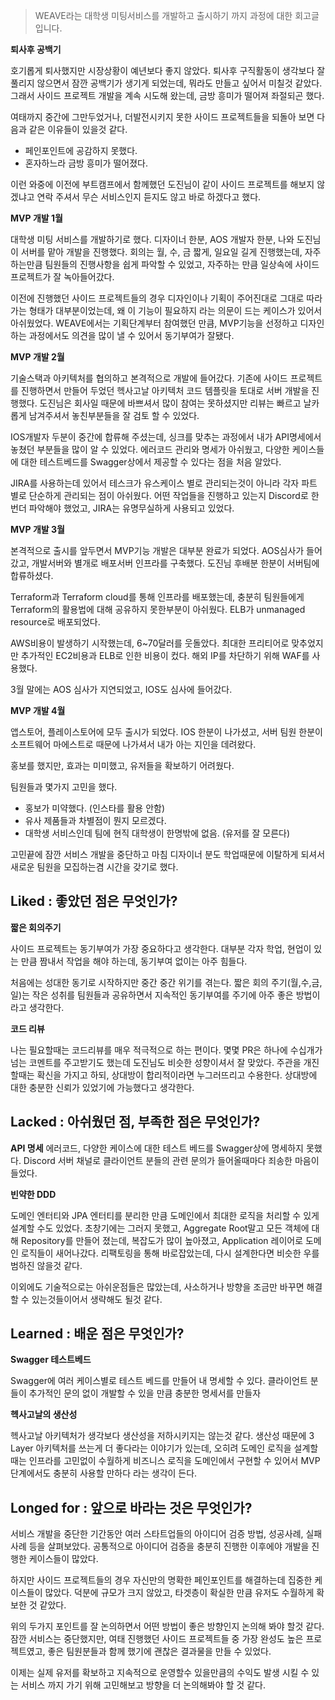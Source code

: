 > WEAVE라는 대학생 미팅서비스를 개발하고 출시하기 까지 과정에 대한 회고글 입니다.

**퇴사후 공백기**

호기롭게 퇴사했지만 시장상황이 예년보다 좋지 않았다. 퇴사후 구직활동이 생각보다 잘 풀리지 않으면서 잠깐 공백기가 생기게 되었는데, 뭐라도 만들고 싶어서 미칠것 같았다. 그래서 사이드 프로젝트 개발을 계속 시도해 왔는데, 금방 흥미가 떨어져 좌절되곤 했다. 

여태까지 중간에 그만두었거나, 더발전시키지 못한 사이드 프로젝트들을 되돌아 보면 다음과 같은 이유들이 있을것 같다.
- 페인포인트에 공감하지 못했다.
- 혼자하느라 금방 흥미가 떨어졌다.

이런 와중에 이전에 부트캠프에서 함께했던 도진님이 같이 사이드 프로젝트를 해보지 않겠냐고 연락 주셔서 무슨 서비스인지 듣지도 않고 바로 하겠다고 했다.

**MVP 개발 1월**

대학생 미팅 서비스를 개발하기로 했다. 디자이너 한분, AOS 개발자 한분, 나와 도진님이 서버를 맡아 개발을 진행했다. 회의는 월, 수, 금 짧게, 일요일 길게 진행했는데, 자주하는만큼 팀원들의 진행사항을 쉽게 파악할 수 있었고, 자주하는 만큼 일상속에 사이드 프로젝트가 잘 녹아들어갔다.

이전에 진행했던 사이드 프로젝트들의 경우 디자인이나 기획이 주어진대로 그대로 따라가는 형태가 대부분이었는데, 왜 이 기능이 필요하지 라는 의문이 드는 케이스가 있어서 아쉬웠었다. WEAVE에서는 기획단계부터 참여했던 만큼, MVP기능을 선정하고 디자인 하는 과정에서도 의견을 많이 낼 수 있어서 동기부여가 잘됐다. 

**MVP 개발 2월**

기술스택과 아키텍처를 협의하고 본격적으로 개발에 들어갔다. 기존에 사이드 프로젝트를 진행하면서 만들어 두었던 헥사고날 아키텍처 코드 템플릿을 토대로 서버 개발을 진행했다. 도진님은 회사일 때문에 바쁘셔서 많이 참여는 못하셨지만 리뷰는 빠르고 날카롭게 남겨주셔서 놓친부분들을 잘 검토 할 수 있었다.

IOS개발자 두분이 중간에 합류해 주셨는데, 싱크를 맞추는 과정에서 내가 API명세에서 놓쳤던 부분들을 많이 알 수 있었다. 에러코드 관리와 명세가 아쉬웠고, 다양한 케이스들에 대한 테스트베드를 Swagger상에서 제공할 수 있다는 점을 처음 알았다.

JIRA를 사용하는데 있어서 테스크가 유스케이스 별로 관리되는것이 아니라 각자 파트 별로 단순하게 관리되는 점이 아쉬웠다. 어떤 작업들을 진행하고 있는지 Discord로 한번더 파악해야 했었고, JIRA는 유명무실하게 사용되고 있었다.

**MVP 개발 3월**

본격적으로 출시를 앞두면서 MVP기능 개발은 대부분 완료가 되었다. AOS심사가 들어갔고, 개발서버와 별개로 배포서버 인프라를 구축했다. 도진님 후배분 한분이 서버팀에 합류하셨다.

Terraform과 Terraform cloud를 통해 인프라를 배포했는데, 충분히 팀원들에게 Terraform의 활용법에 대해 공유하지 못한부분이 아쉬웠다. ELB가 unmanaged resource로 배포되었다. 

AWS비용이 발생하기 시작했는데, 6~70달러를 웃돌았다. 최대한 프리티어로 맞추었지만 추가적인 EC2비용과 ELB로 인한 비용이 컸다. 해외 IP를 차단하기 위해 WAF를 사용했다.

3월 말에는 AOS 심사가 지연되었고, IOS도 심사에 들어갔다.

**MVP 개발 4월**

앱스토어, 플레이스토어에 모두 출시가 되었다. IOS 한분이 나가셨고, 서버 팀원 한분이 소프트웨어 마에스트로 때문에 나가셔서 내가 아는 지인을 데려왔다.

홍보를 했지만, 효과는 미미했고, 유저들을 확보하기 어려웠다.

팀원들과 몇가지 고민을 했다.
- 홍보가 미약했다. (인스타를 활용 안함)
- 유사 제품들과 차별점이 뭔지 모르겠다.
- 대학생 서비스인데 팀에 현직 대학생이 한명밖에 없음. (유저를 잘 모른다)

고민끝에 잠깐 서비스 개발을 중단하고 마침 디자이너 분도 학업때문에 이탈하게 되셔서 새로운 팀원을 모집하는겸 시간을 갖기로 했다.

## Liked : 좋았던 점은 무엇인가?

**짧은 회의주기**

사이드 프로젝트는 동기부여가 가장 중요하다고 생각한다. 대부분 각자 학업, 현업이 있는 만큼 짬내서 작업을 해야 하는데, 동기부여 없이는 아주 힘들다. 

처음에는 성대한 동기로 시작하지만 중간 중간 위기를 겪는다. 짧은 회의 주기(월,수,금,일)는 작은 성취를 팀원들과 공유하면서 지속적인 동기부여를 주기에 아주 좋은 방법이라고 생각한다.


**코드 리뷰**

나는 필요할때는 코드리뷰를 매우 적극적으로 하는 편이다. 몇몇 PR은 하나에 수십개가 넘는 코멘트를 주고받기도 했는데 도진님도 비슷한 성향이셔서 잘 맞았다. 주관을 개진할때는 확신을 가지고 하되, 상대방이 합리적이라면 누그러뜨리고 수용한다. 상대방에 대한 충분한 신뢰가 있었기에 가능했다고 생각한다.

## Lacked : 아쉬웠던 점, 부족한 점은 무엇인가?

**API 명세**
에러코드, 다양한 케이스에 대한 테스트 베드를 Swagger상에 명세하지 못했다. Discord 서버 채널로 클라이언트 분들의 관련 문의가 들어올때마다 죄송한 마음이 들었다.

**빈약한 DDD**

도메인 엔터티와 JPA 엔터티를 분리한 만큼 도메인에서 최대한 로직을 처리할 수 있게 설계할 수도 있었다. 초창기에는 그러지 못했고, Aggregate Root말고 모든 객체에 대해 Repository를 만들어 졌는데, 복잡도가 많이 높아졌고, Application 레이어로 도메인 로직들이 새어나갔다. 리팩토링을 통해 바로잡았는데, 다시 설계한다면 비슷한 우를 범하진 않을것 같다.

이외에도 기술적으로는 아쉬운점들은 많았는데, 사소하거나 방향을 조금만 바꾸면 해결할 수 있는것들이어서 생략해도 될것 같다.
## Learned : 배운 점은 무엇인가?


**Swagger 테스트베드**

Swagger에 여러 케이스별로 테스트 베드를 만들어 내 명세할 수 있다. 클라이언트 분들이 추가적인 문의 없이 개발할 수 있을 만큼 충분한 명세서를 만들자

**헥사고날의 생산성**

헥사고날 아키텍처가 생각보다 생산성을 저하시키지는 않는것 같다. 생산성 때문에 3 Layer 아키텍처를 쓰는게 더 좋다라는 이야기가 있는데, 오히려 도메인 로직을 설계할때는 인프라를 고민없이 수월하게 비즈니스 로직을 도메인에서 구현할 수 있어서 MVP단계에서도 충분히 사용할 만하다 라는 생각이 든다.

## Longed for : 앞으로 바라는 것은 무엇인가?

서비스 개발을 중단한 기간동안 여러 스타트업들의 아이디어 검증 방법, 성공사례, 실패사례 등을 살펴보았다. 공통적으로 아이디어 검증을 충분히 진행한 이후에야 개발을 진행한 케이스들이 많았다.

하지만 사이드 프로젝트들의 경우 자신만의 명확한 페인포인트를 해결하는데 집중한 케이스들이 많았다. 덕분에 규모가 크지 않았고, 타겟층이 확실한 만큼 유저도 수월하게 확보한 것 같았다.

위의 두가지 포인트를 잘 논의하면서 어떤 방법이 좋은 방향인지 논의해 봐야 할것 같다. 잠깐 서비스는 중단했지만, 여태 진행했던 사이드 프로젝트들 중 가장 완성도 높은 프로젝트였고, 좋은 팀원분들과 함께 했기에 괜찮은 결과물을 만들 수 있었다.

이제는 실제 유저를 확보하고 지속적으로 운영할수 있을만큼의 수익도 발생 시킬 수 있는 서비스 까지 가기 위해 고민해보고 방향을 더 논의해봐야 할 것 같다.